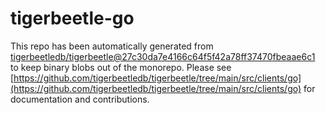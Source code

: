 # tigerbeetle-go
This repo has been automatically generated from [tigerbeetledb/tigerbeetle@27c30da7e4166c64f5f42a78ff37470fbeaae6c1](https://github.com/tigerbeetledb/tigerbeetle/commit/27c30da7e4166c64f5f42a78ff37470fbeaae6c1) to keep binary blobs out of the monorepo. Please see [https://github.com/tigerbeetledb/tigerbeetle/tree/main/src/clients/go](https://github.com/tigerbeetledb/tigerbeetle/tree/main/src/clients/go) for documentation and contributions.
